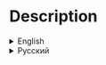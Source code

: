 <h1>Description</h1>
<details>
<summary>English</summary>
<h2>Information</h2>

The modpack adds new mechanics and features:
<ul>
		<li>New suits and cosmetics;</li>
		<li>Disabled the ability for dead players to vote to make the ship leave;</li>
		<li>Self-destruct system is activated when you remove the apparatus, also you now take damage with radiation from the apparatus;</li>
		<li>Mines/turrets attacking enemies;</li>
		<li>Added reserved slots for: flashlight, walkie-talkie, key;</li>
		<li>Ship is wider, added windows and skyboxes when in orbit;</li>
		<li>Added new emotes.</li>
</ul>

<h2>Modlist</h2>

|Mod                                                                                                          |Description                                                                                    |Author          |
|-------------------------------------------------------------------------------------------------------------|-----------------------------------------------------------------------------------------------|----------------|
|[Atomics Cosmetics](https://thunderstore.io/c/lethal-company/p/AtomicStudio/Atomics_Cosmetics/)              |Adds new cosmetics via the MoreCompany mod                                                     |AtomicStudio    |
|[Atomics Suits](https://thunderstore.io/c/lethal-company/p/AtomicStudio/Atomics_Suits/)                      |Adds some suits                                                                                |AtomicStudio    |
|[DisableShipVote](https://thunderstore.io/c/lethal-company/p/KoogeesMods/DisableShipVote/)                   |Disables the ability for dead players to vote to make the ship leave                           |KoogeesMods     |
|[FacilityMeltdown](https://thunderstore.io/c/lethal-company/p/loaforc/FacilityMeltdown/)                     |If the apparatus is removed, the self-destruct system is activated                             |loaforc         |
|[FairAI](https://thunderstore.io/c/lethal-company/p/TheFluff/FairAI/)                                        |Mines and turrets react to enemies                                                             |TheFluff        |
|[FasterItemDropship](https://thunderstore.io/c/lethal-company/p/FlipMods/FasterItemDropship/)                |Makes the Item Dropship arrive and leave faster                                                |FlipMods        |
|[FireExitFlip](https://thunderstore.io/c/lethal-company/p/PC/FireExitFlip/)                                  |When entering through fire exit this makes you turn away from the door                         |PC              |
|[HEV Suit](https://thunderstore.io/c/lethal-company/p/Dunn/HEV_Suit/)                                        |Adds HEV Suit from Half Life 1                                                                 |Dunn            |
|[HidePlayerNames](https://thunderstore.io/c/lethal-company/p/Monkeytype/HidePlayerNames/)                    |Hide player names                                                                              |Monkeytype      |
|[Hold Scan Button](https://thunderstore.io/c/lethal-company/p/FutureSavior/Hold_Scan_Button/)                |Allows you to hold the scan button to continuously keep scanning                               |FutureSavior    |
|[LethalRadiation](https://thunderstore.io/c/lethal-company/p/gamehog44/LethalRadiation/)                     |Adds repercussions for removing the apparatus. Including: damage every hour, and screen blur   |gamehog44       |
|[Matty Fixes](https://thunderstore.io/c/lethal-company/p/mattymatty/Matty_Fixes/)                            |A collection of Fixes for the vanilla game, with focus on vanilla compatibility                |mattymatty      |
|[More Suits](https://thunderstore.io/c/lethal-company/p/x753/More_Suits/)                                    |Adds more suits to choose from, and can be used as a library to load your own suits!           |x753            |
|[MoreItems](https://thunderstore.io/c/lethal-company/p/Drakorle/MoreItems/)                                  |Changes the max amount of items that the game saves from 45 to 999                             |Drakorle        |
|[Moved Magnet Switch](https://thunderstore.io/c/lethal-company/p/AtomicStudio/Moved_Magnet_Switch/)          |Changes the position of the magnet switch                                                      |AtomicStudio    |
|[NikkisCosmeticKingdom](https://thunderstore.io/c/lethal-company/p/Nikki/NikkisCosmeticKingdom/)             |Adds new cosmetics via the MoreCompany mod                                                     |Nikki           |
|[NoAll2Handed](https://thunderstore.io/c/lethal-company/p/MettaurSp/NoAll2Handed/)                           |On dungeon generation with a fixed item type, reroll if its two handed                         |MettaurSp       |
|[OrbitRecharge](https://thunderstore.io/c/lethal-company/p/mrov/OrbitRecharge/)                              |Automatically recharge all items on ship when going into orbit                                 |mrov            |
|[ReservedFlashlightSlot](https://thunderstore.io/c/lethal-company/p/FlipMods/ReservedFlashlightSlot/)        |Gives a dedicated Flashlight slot                                                              |FlipMods        |
|[ReservedItemSlotCore](https://thunderstore.io/c/lethal-company/p/FlipMods/ReservedItemSlotCore/)            |The core mod for all ReservedItemSlot mods                                                     |FlipMods        |
|[ReservedUtilitySlot](https://thunderstore.io/c/lethal-company/p/FlipMods/ReservedUtilitySlot/)              |Gives a dedicated Utility slot. Optional separate item slot for the key                        |FlipMods        |
|[ReservedWalkieSlot](https://thunderstore.io/c/lethal-company/p/FlipMods/ReservedWalkieSlot/)                |Gives a dedicated Walkie slot                                                                  |FlipMods        |
|[ShipWindows](https://thunderstore.io/c/lethal-company/p/TestAccount666/ShipWindows/)                        |Adds glass windows to the ship so you can see what's going on outside                          |TestAccount666  |
|[SimpleCompany](https://thunderstore.io/c/lethal-company/p/Smxrez/SimpleCompany/)                            |Adds new cosmetics via the MoreCompany mod                                                     |Smxrez          |
|[SuitSaver](https://thunderstore.io/c/lethal-company/p/Hexnet111/SuitSaver/)                                 |A plugin for saving your last used suit                                                        |Hexnet111       |
|[TooManyEmotes](https://thunderstore.io/c/lethal-company/p/FlipMods/TooManyEmotes/)                          |This mod adds a ton of new emotes to the game, which can be purchased in the store             |FlipMods        |
|[Touchscreen](https://thunderstore.io/c/lethal-company/p/TheDeadSnake/Touchscreen/)                          |Allows players to interact with the ship monitor                                               |TheDeadSnake    |
|[Wider Ship Mod](https://thunderstore.io/c/lethal-company/p/mborsh/Wider_Ship_Mod/)                          |Makes the ship 'a little' wider for you and your stuff                                         |mborsh          |

<h2>Modpacks</h2>
<br>

[BigQuotaOperation](https://thunderstore.io/c/lethal-company/p/RebelSqu4d/BigQuotaOperation/) - modpack, in which the HUD is redesigned, added new moons, items, monsters and more (Included modpacks: BQO Core, BQO Vanilla Extended, BQO Nightmare, BQO LongWay).

[BQO Core](https://thunderstore.io/c/lethal-company/p/RebelSqu4d/BQO_Core/) - modpack focused on the vanilla experience, but with bugfixes and improvements

[BQO Vanilla Extended](https://thunderstore.io/c/lethal-company/p/RebelSqu4d/BQO_Vanilla_Extended/) - modpack that extends vanilla mechanics.

[BQO Nightmare](https://thunderstore.io/c/lethal-company/p/RebelSqu4d/BQO_Nightmare/) - more horror atmospheric and enemies.

[BQO LongWay](https://thunderstore.io/c/lethal-company/p/RebelSqu4d/BQO_LongWay/) - new moons, interiors, scrap and other.

<h2>Links</h2>

<h3>

[Discord server](https://discord.gg/SDY8KZ6g3P)
</h3>
</details>

<details>
<summary>Русский</summary>
<h2>Информация</h2>

Модпак добавляет новые механики и фишки:
<ul>
		<li>Новые костюмы и косметика;</li>
		<li>Отключена возможность для мёртвых игроков голосовать за досрочный взлёт корабля;</li>
		<li>При извлечении аппарата (генератора) активируется система самоуничтожения, также теперь вы получаете урон радиацией, получаемой от аппарата;</li>
		<li>Мины/турели атакуют врагов;</li>
		<li>Добавлены зарезервированные слоты для: фонарика, рации, ключа;</li>
		<li>Корабль стал шире, добавлены окна и скайбоксы при нахождении на орбите;</li>
		<li>Добавлены новые эмоции.</li>
</ul>

<h2>Список модов</h2>

|Мод                                                                                                          |Описание                                                                                       |Автор           |
|-------------------------------------------------------------------------------------------------------------|-----------------------------------------------------------------------------------------------|----------------|
|[Atomics Cosmetics](https://thunderstore.io/c/lethal-company/p/AtomicStudio/Atomics_Cosmetics/)              |Добавляет новую косметику в MoreCompany                                                        |AtomicStudio    |
|[Atomics Suits](https://thunderstore.io/c/lethal-company/p/AtomicStudio/Atomics_Suits/)                      |Добавляет несколько костюмов                                                                   |AtomicStudio    |
|[DisableShipVote](https://thunderstore.io/c/lethal-company/p/KoogeesMods/DisableShipVote/)                   |Отключает возможность голосования за преждевременный отлёт корабля у погибших игроков          |KoogeesMods     |
|[FacilityMeltdown](https://thunderstore.io/c/lethal-company/p/loaforc/FacilityMeltdown/)                     |Если извлечь аппарат, активируется система самоуничтожения                                     |loaforc         |
|[FairAI](https://thunderstore.io/c/lethal-company/p/TheFluff/FairAI/)                                        |Мины и турели реагируют на противников                                                         |TheFluff        |
|[FasterItemDropship](https://thunderstore.io/c/lethal-company/p/FlipMods/FasterItemDropship/)                |Делает доставку купленных предметов быстрее                                                    |FlipMods        |
|[FireExitFlip](https://thunderstore.io/c/lethal-company/p/PC/FireExitFlip/)                                  |Разворачивает вас от двери при входе через пожарную дверь                                      |PC              |
|[HEV Suit](https://thunderstore.io/c/lethal-company/p/Dunn/HEV_Suit/)                                        |Добавляет HEV костюм из Half Life 1                                                            |Dunn            |
|[HidePlayerNames](https://thunderstore.io/c/lethal-company/p/Monkeytype/HidePlayerNames/)                    |Скрывает ники игроков                                                                          |Monkeytype      |
|[Hold Scan Button](https://thunderstore.io/c/lethal-company/p/FutureSavior/Hold_Scan_Button/)                |Позволяет использовать сканер удерживая `ПКМ`                                                  |FutureSavior    |
|[LethalRadiation](https://thunderstore.io/c/lethal-company/p/gamehog44/LethalRadiation/)                     |Добавляет последствия при извлечении аппарата. Такие, как урон и размытый экран                |gamehog44       |
|[Matty Fixes](https://thunderstore.io/c/lethal-company/p/mattymatty/Matty_Fixes/)                            |Сборник исправлений для ванильной игры с упором на совместимость с ванильной версией           |mattymatty      |
|[More Suits](https://thunderstore.io/c/lethal-company/p/x753/More_Suits/)                                    |Добавляет больше костюмов. Также используется для загрузки других костюмов                     |x753            |
|[MoreItems](https://thunderstore.io/c/lethal-company/p/Drakorle/MoreItems/)                                  |Изменяет максимальное количество предметов, сохраняемых игрой, с 45 до 999                     |Drakorle        |
|[Moved Magnet Switch](https://thunderstore.io/c/lethal-company/p/AtomicStudio/Moved_Magnet_Switch/)          |Изменяет расположение переключателя магнита                                                    |AtomicStudio    |
|[NikkisCosmeticKingdom](https://thunderstore.io/c/lethal-company/p/Nikki/NikkisCosmeticKingdom/)             |Добавляет новую косметику в MoreCompany                                                        |Nikki           |
|[NoAll2Handed](https://thunderstore.io/c/lethal-company/p/MettaurSp/NoAll2Handed/)                           |При ивенте на одинаковые предметы отключает двуручнуе                                          |MettaurSp       |
|[OrbitRecharge](https://thunderstore.io/c/lethal-company/p/mrov/OrbitRecharge/)                              |Перезаряжает всё снаряжение на корабле при взлёте на орбиту (кроме предметов в сумке)          |mrov            |
|[ReservedFlashlightSlot](https://thunderstore.io/c/lethal-company/p/FlipMods/ReservedFlashlightSlot/)        |Добавляет отдельный слот для фонарика                                                          |FlipMods        |
|[ReservedItemSlotCore](https://thunderstore.io/c/lethal-company/p/FlipMods/ReservedItemSlotCore/)            |API для модов, добавляющих отдельные слоты для снаряжения                                      |FlipMods        |
|[ReservedUtilitySlot](https://thunderstore.io/c/lethal-company/p/FlipMods/ReservedUtilitySlot/)              |Добавляет отдельный слот для инструментов, а также слот для ключа                              |FlipMods        |
|[ReservedWalkieSlot](https://thunderstore.io/c/lethal-company/p/FlipMods/ReservedWalkieSlot/)                |Добавляет отдельный слот для рации                                                             |FlipMods        |
|[ShipWindows](https://thunderstore.io/c/lethal-company/p/TestAccount666/ShipWindows/)                        |Добавляет на корабль стеклянные окна, чтобы вы могли видеть, что происходит снаружи            |TestAccount666  |
|[SimpleCompany](https://thunderstore.io/c/lethal-company/p/Smxrez/SimpleCompany/)                            |Добавляет новую косметику в MoreCompany                                                        |Smxrez          |
|[SuitSaver](https://thunderstore.io/c/lethal-company/p/Hexnet111/SuitSaver/)                                 |Плагин, сохраняющий последний использованный костюм                                            |Hexnet111       |
|[TooManyEmotes](https://thunderstore.io/c/lethal-company/p/FlipMods/TooManyEmotes/)                          |Добавляет новые эмоции, которые можно купить в магазине                                        |FlipMods        |
|[Touchscreen](https://thunderstore.io/c/lethal-company/p/TheDeadSnake/Touchscreen/)                          |Позволяет взаимодействовать с экраном монитора делая его сенсорным                             |TheDeadSnake    |
|[Wider Ship Mod](https://thunderstore.io/c/lethal-company/p/mborsh/Wider_Ship_Mod/)                          |Делает корабль шире                                                                            |mborsh          |

<h2>Другие сборки</h2>
<br>

[BigQuotaOperation](https://thunderstore.io/c/lethal-company/p/RebelSqu4d/BigQuotaOperation/) - сборка, в которой переработан HUD, добалвены новые луны, предметы, монстры и многое другое(Содержит сборки: BQO Core, BQO Vanilla Extended, BQO Nightmare, BQO LongWay).

[BQO Core](https://thunderstore.io/c/lethal-company/p/RebelSqu4d/BQO_Core/) - сборка, ориентированная на ванильный опыт, но с багфиксами и улучшениями.

[BQO Vanilla Extended](https://thunderstore.io/c/lethal-company/p/RebelSqu4d/BQO_Vanilla_Extended/) - сборка, расширяющая ванильные механики.

[BQO Nightmare](https://thunderstore.io/c/lethal-company/p/RebelSqu4d/BQO_Nightmare/) - больше хоррор атмосферы и врагов.

[BQO LongWay](https://thunderstore.io/c/lethal-company/p/RebelSqu4d/BQO_LongWay/) - новые луны, интерьеры, лом и прочее.

<h2>Ссылки</h2>

<h3>

[Discord сервер](https://discord.gg/SDY8KZ6g3P)
</h3>
</details>